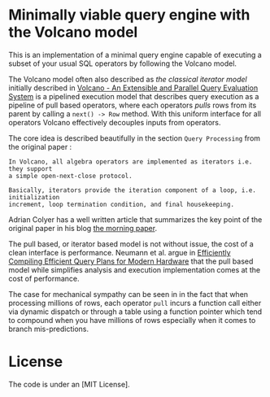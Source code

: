 # Minimally viable query engine with the Volcano model

This is an implementation of a minimal query engine capable of executing
a subset of your usual SQL operators by following the Volcano model.

The Volcano model often also described as *the classical iterator model* 
initially described in [Volcano - An Extensible and Parallel Query Evaluation System](https://dl.acm.org/doi/10.1109/69.273032)
is a pipelined execution model that describes query execution as a pipeline
of pull based operators, where each operators *pulls* rows from its parent by
calling a `next() -> Row` method.
With this uniform interface for all operators Volcano effectively decouples
inputs from operators.

The core idea is described beautifully in the section `Query Processing` from
the original paper :

```
In Volcano, all algebra operators are implemented as iterators i.e. they support
a simple open-next-close protocol.

Basically, iterators provide the iteration component of a loop, i.e. initialization
increment, loop termination condition, and final housekeeping.
```

Adrian Colyer has a well written article that summarizes the key point of
the original paper in his blog [the morning paper](https://blog.acolyer.org/2015/02/11/encapsulation-of-parallelism-in-the-volcano-query-processing-system/).

The pull based, or iterator based model is not without issue, the cost of
a clean interface is performance. Neumann et al. argue in [Efficiently Compiling Efficient Query Plans
for Modern Hardware](https://www.vldb.org/pvldb/vol4/p539-neumann.pdf) that
the pull based model while simplifies analysis and execution implementation
comes at the cost of performance.

The case for mechanical sympathy can be seen in in the fact that when processing
millions of rows, each operator `pull` incurs a function call either via dynamic
dispatch or through a table using a function pointer which tend to compound when
you have millions of rows especially when it comes to branch mis-predictions.

# License

The code is under an [MIT License].
